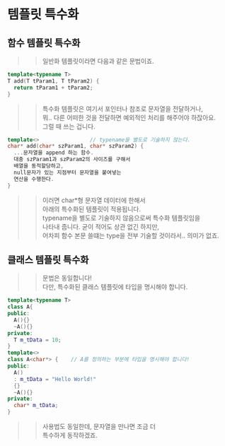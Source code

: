 # 템플릿 특수화
## 함수 템플릿 특수화
>> 일반화 템플릿이라면 다음과 같은 문법이죠.  
```C++
template<typename T>
T add(T tParam1, T tParam2) {
  return tParam1 + tParam2;
}
```
>> 특수화 템플릿은 여기서 포인터나 참조로 문자열을 전달하거나,  
>> 뭐.. 다른 어떠한 것을 전달하면 예외적인 처리를 해주어야 하잖아요.  
>> 그럴 때 쓰는 겁니다.  
```C++
template<>                // typename을 별도로 기술하지 않는다.  
char* add(char* szParam1, char* szParam2) {
  ...문자열을 append 하는 함수.
  대충 szParam1과 szParam2의 사이즈를 구해서  
  배열을 동적할당하고,  
  null문자가 있는 지점부터 문자열을 붙여넣는  
  연산을 수행한다.  
}
```
>> 이러면 char\*형 문자열 데이터에 한해서  
>> 아래의 특수화된 템플릿이 적용됩니다.  
>> typename을 별도로 기술하지 않음으로써 특수화 템플릿임을  
>> 나타내 줍니다.  굳이 적어도 상관 없긴 하지만,  
>> 어차피 함수 본문 쓸떄는 type을 전부 기술할 것이라서.. 의미가 없죠.  

## 클래스 템플릿 특수화
>> 문법은 동일합니다!  
>> 다만, 특수화된 클래스 템플릿에 타입을 명시해야 합니다.  
```C++
template<typename T>
class A{
public:
  A(){}
  ~A(){}
private:
  T m_tData = 10;
}
template<>
class A<char*> {    // A를 정의하는 부분에 타입을 명시해야 합니다!  
public:
  A()
  : m_tData = "Hello World!"
  {}
  ~A(){}
private:
  char* m_tData;
}
```
>> 사용법도 동일한데, 문자열을 만나면 조금 더  
>> 특수하게 동작하겠죠.  
